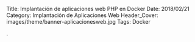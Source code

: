 Title: Implantación de aplicaciones web PHP en Docker
Date: 2018/02/21
Category: Implantación de Aplicaciones Web
Header_Cover: images/theme/banner-aplicacionesweb.jpg
Tags: Docker


























.
